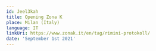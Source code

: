 ```yaml
---
id: Jeel3kah
title: Opening Zona K
place: Milan (Italy)
language: IT
linkUri: https://www.zonak.it/en/tag/rimini-protokoll/
date: 'September 1st 2021'
---
```


